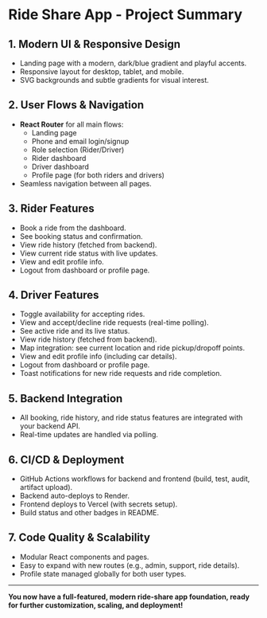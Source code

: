 # Ride Share App - Project Summary

## 1. Modern UI & Responsive Design
- Landing page with a modern, dark/blue gradient and playful accents.
- Responsive layout for desktop, tablet, and mobile.
- SVG backgrounds and subtle gradients for visual interest.

## 2. User Flows & Navigation
- **React Router** for all main flows:
  - Landing page
  - Phone and email login/signup
  - Role selection (Rider/Driver)
  - Rider dashboard
  - Driver dashboard
  - Profile page (for both riders and drivers)
- Seamless navigation between all pages.

## 3. Rider Features
- Book a ride from the dashboard.
- See booking status and confirmation.
- View ride history (fetched from backend).
- View current ride status with live updates.
- View and edit profile info.
- Logout from dashboard or profile page.

## 4. Driver Features
- Toggle availability for accepting rides.
- View and accept/decline ride requests (real-time polling).
- See active ride and its live status.
- View ride history (fetched from backend).
- Map integration: see current location and ride pickup/dropoff points.
- View and edit profile info (including car details).
- Logout from dashboard or profile page.
- Toast notifications for new ride requests and ride completion.

## 5. Backend Integration
- All booking, ride history, and ride status features are integrated with your backend API.
- Real-time updates are handled via polling.

## 6. CI/CD & Deployment
- GitHub Actions workflows for backend and frontend (build, test, audit, artifact upload).
- Backend auto-deploys to Render.
- Frontend deploys to Vercel (with secrets setup).
- Build status and other badges in README.

## 7. Code Quality & Scalability
- Modular React components and pages.
- Easy to expand with new routes (e.g., admin, support, ride details).
- Profile state managed globally for both user types.

---

**You now have a full-featured, modern ride-share app foundation, ready for further customization, scaling, and deployment!**
